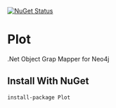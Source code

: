 [![NuGet Status](https://img.shields.io/nuget/v/Plot.svg)](https://www.nuget.org/packages/Plot/)

# Plot

.Net Object Grap Mapper for Neo4j

## Install With NuGet

    install-package Plot